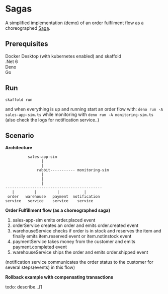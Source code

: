 # Sagas

A simplified implementation (demo) of an order fulfilment flow as a choreographed [Saga](https://microservices.io/patterns/data/saga.html).

## Prerequisites
Docker Desktop (with kubernetes enabled) and skaffold   
.Net 6    
Deno   
Go   

## Run
``skaffold run``  

and when everything is up and running start an order flow 
with: ```deno run -A sales-app-sim.ts``` while monitoring with ```deno run -A monitoring-sim.ts``` 
(also check the logs for notification service..)  



## Scenario  

**Architecture**  

```
          sales-app-sim 
                |
                |
              rabbit----------- monitoring-sim
                |
                |
                |
-------------------------------------------          
   |         |         |           |               
 order   warehouse   payment  notification
service   service    service    service 

```

**Order Fulfillment flow (as a choreographed saga)**

1. sales-app-sim emits order.placed event
2. orderService creates an order and emits order.created event  
3. warehouseService checks if order is in stock and reserves the item and finally emits item.reserved event or item.notinstock event
4. paymentService takes money from the customer and emits payment.completed event
5. warehouseService ships the order and emits order.shipped event

(notification service communicates the order status to the customer for several steps(events) in this flow)


**Rollback example with compensating transactions**

todo: describe...∏

